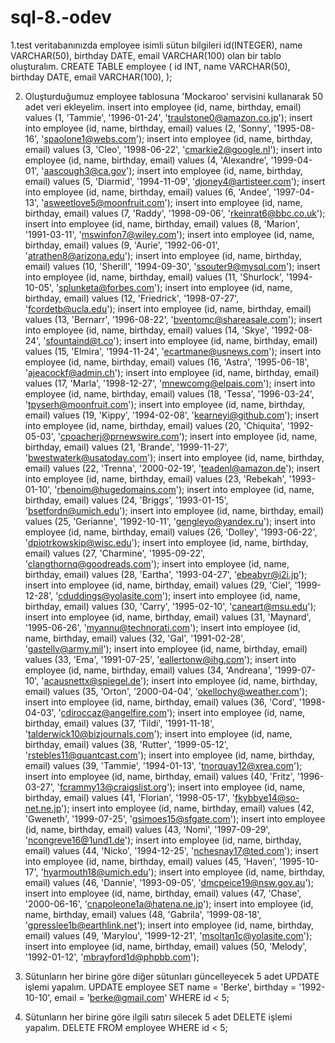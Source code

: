 # sql-8.-odev
1.test veritabanınızda employee isimli sütun bilgileri id(INTEGER), name VARCHAR(50), birthday DATE, email VARCHAR(100) olan bir tablo oluşturalım.
CREATE TABLE employee (
	id INT,
	name VARCHAR(50),
	birthday DATE,
	email VARCHAR(100),
  );
  
2. Oluşturduğumuz employee tablosuna 'Mockaroo' servisini kullanarak 50 adet veri ekleyelim.
insert into employee (id, name, birthday, email) values (1, 'Tammie', '1996-01-24', 'traulstone0@amazon.co.jp');
insert into employee (id, name, birthday, email) values (2, 'Sonny', '1995-08-16', 'spaolone1@webs.com');
insert into employee (id, name, birthday, email) values (3, 'Cleo', '1998-06-22', 'cmarkie2@google.nl');
insert into employee (id, name, birthday, email) values (4, 'Alexandre', '1999-04-01', 'aascough3@ca.gov');
insert into employee (id, name, birthday, email) values (5, 'Diarmid', '1994-11-09', 'djoney4@artisteer.com');
insert into employee (id, name, birthday, email) values (6, 'Andee', '1997-04-13', 'asweetlove5@moonfruit.com');
insert into employee (id, name, birthday, email) values (7, 'Raddy', '1998-09-06', 'rkeinrat6@bbc.co.uk');
insert into employee (id, name, birthday, email) values (8, 'Marion', '1991-03-11', 'mswinfon7@wiley.com');
insert into employee (id, name, birthday, email) values (9, 'Aurie', '1992-06-01', 'atrathen8@arizona.edu');
insert into employee (id, name, birthday, email) values (10, 'Sherill', '1994-09-30', 'ssouter9@mysql.com');
insert into employee (id, name, birthday, email) values (11, 'Shurlock', '1994-10-05', 'splunketa@forbes.com');
insert into employee (id, name, birthday, email) values (12, 'Friedrick', '1998-07-27', 'fcordetb@ucla.edu');
insert into employee (id, name, birthday, email) values (13, 'Bernarr', '1996-08-22', 'bventomc@shareasale.com');
insert into employee (id, name, birthday, email) values (14, 'Skye', '1992-08-24', 'sfountaind@t.co');
insert into employee (id, name, birthday, email) values (15, 'Elmira', '1994-11-24', 'ecartmane@usnews.com');
insert into employee (id, name, birthday, email) values (16, 'Astra', '1995-06-18', 'ajeacockf@admin.ch');
insert into employee (id, name, birthday, email) values (17, 'Marla', '1998-12-27', 'mnewcomg@elpais.com');
insert into employee (id, name, birthday, email) values (18, 'Tessa', '1996-03-24', 'tpyserh@moonfruit.com');
insert into employee (id, name, birthday, email) values (19, 'Kippy', '1994-02-08', 'kearneyi@github.com');
insert into employee (id, name, birthday, email) values (20, 'Chiquita', '1992-05-03', 'cpoacherj@prnewswire.com');
insert into employee (id, name, birthday, email) values (21, 'Brande', '1999-11-27', 'bwestwaterk@usatoday.com');
insert into employee (id, name, birthday, email) values (22, 'Trenna', '2000-02-19', 'teadenl@amazon.de');
insert into employee (id, name, birthday, email) values (23, 'Rebekah', '1993-01-10', 'rbenoim@hugedomains.com');
insert into employee (id, name, birthday, email) values (24, 'Briggs', '1993-01-15', 'bsetfordn@umich.edu');
insert into employee (id, name, birthday, email) values (25, 'Gerianne', '1992-10-11', 'gengleyo@yandex.ru');
insert into employee (id, name, birthday, email) values (26, 'Dolley', '1993-06-22', 'dpiotrkowskip@wisc.edu');
insert into employee (id, name, birthday, email) values (27, 'Charmine', '1995-09-22', 'clangthornq@goodreads.com');
insert into employee (id, name, birthday, email) values (28, 'Eartha', '1993-04-27', 'ebeabyr@i2i.jp');
insert into employee (id, name, birthday, email) values (29, 'Ciel', '1999-12-28', 'cduddings@yolasite.com');
insert into employee (id, name, birthday, email) values (30, 'Carry', '1995-02-10', 'caneart@msu.edu');
insert into employee (id, name, birthday, email) values (31, 'Maynard', '1995-06-26', 'myannu@technorati.com');
insert into employee (id, name, birthday, email) values (32, 'Gal', '1991-02-28', 'gastellv@army.mil');
insert into employee (id, name, birthday, email) values (33, 'Ema', '1991-07-25', 'eallertonw@ihg.com');
insert into employee (id, name, birthday, email) values (34, 'Andreana', '1999-07-10', 'acausnettx@spiegel.de');
insert into employee (id, name, birthday, email) values (35, 'Orton', '2000-04-04', 'okellochy@weather.com');
insert into employee (id, name, birthday, email) values (36, 'Cord', '1998-04-03', 'cdiroccaz@angelfire.com');
insert into employee (id, name, birthday, email) values (37, 'Tildi', '1991-11-18', 'talderwick10@bizjournals.com');
insert into employee (id, name, birthday, email) values (38, 'Rutter', '1999-05-12', 'rstebles11@quantcast.com');
insert into employee (id, name, birthday, email) values (39, 'Tammie', '1994-01-13', 'tnorquay12@xrea.com');
insert into employee (id, name, birthday, email) values (40, 'Fritz', '1996-03-27', 'fcrammy13@craigslist.org');
insert into employee (id, name, birthday, email) values (41, 'Florian', '1998-05-17', 'fkybbye14@so-net.ne.jp');
insert into employee (id, name, birthday, email) values (42, 'Gweneth', '1999-07-25', 'gsimoes15@sfgate.com');
insert into employee (id, name, birthday, email) values (43, 'Nomi', '1997-09-29', 'ncongreve16@1und1.de');
insert into employee (id, name, birthday, email) values (44, 'Nicko', '1994-12-25', 'nchesnay17@ted.com');
insert into employee (id, name, birthday, email) values (45, 'Haven', '1995-10-17', 'hyarmouth18@umich.edu');
insert into employee (id, name, birthday, email) values (46, 'Dannie', '1993-09-05', 'dmcpeice19@nsw.gov.au');
insert into employee (id, name, birthday, email) values (47, 'Chase', '2000-06-16', 'cnapoleone1a@hatena.ne.jp');
insert into employee (id, name, birthday, email) values (48, 'Gabrila', '1999-08-18', 'gpresslee1b@earthlink.net');
insert into employee (id, name, birthday, email) values (49, 'Marylou', '1999-12-21', 'msoltan1c@yolasite.com');
insert into employee (id, name, birthday, email) values (50, 'Melody', '1992-01-12', 'mbrayford1d@phpbb.com');

3. Sütunların her birine göre diğer sütunları güncelleyecek 5 adet UPDATE işlemi yapalım.
UPDATE employee 
SET name = 'Berke',
birthday = '1992-10-10',
email = 'berke@gmail.com' 
WHERE id < 5;

4. Sütunların her birine göre ilgili satırı silecek 5 adet DELETE işlemi yapalım.
DELETE FROM employee WHERE id < 5; 
